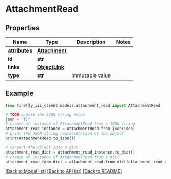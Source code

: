 # AttachmentRead


## Properties

Name | Type | Description | Notes
------------ | ------------- | ------------- | -------------
**attributes** | [**Attachment**](Attachment.md) |  | 
**id** | **str** |  | 
**links** | [**ObjectLink**](ObjectLink.md) |  | 
**type** | **str** | Immutable value | 

## Example

```python
from firefly_iii_client.models.attachment_read import AttachmentRead

# TODO update the JSON string below
json = "{}"
# create an instance of AttachmentRead from a JSON string
attachment_read_instance = AttachmentRead.from_json(json)
# print the JSON string representation of the object
print(AttachmentRead.to_json())

# convert the object into a dict
attachment_read_dict = attachment_read_instance.to_dict()
# create an instance of AttachmentRead from a dict
attachment_read_form_dict = attachment_read.from_dict(attachment_read_dict)
```
[[Back to Model list]](../README.md#documentation-for-models) [[Back to API list]](../README.md#documentation-for-api-endpoints) [[Back to README]](../README.md)


